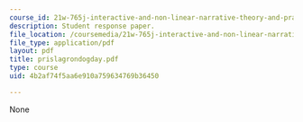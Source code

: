 ```yaml
---
course_id: 21w-765j-interactive-and-non-linear-narrative-theory-and-practice-spring-2004
description: Student response paper.
file_location: /coursemedia/21w-765j-interactive-and-non-linear-narrative-theory-and-practice-spring-2004/4b2af74f5aa6e910a759634769b36450_prislagrondogday.pdf
file_type: application/pdf
layout: pdf
title: prislagrondogday.pdf
type: course
uid: 4b2af74f5aa6e910a759634769b36450

---
```

None